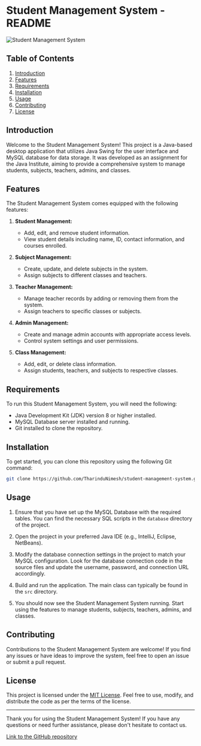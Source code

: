 # Student Management System - README

![Student Management System](insert_image_here)

## Table of Contents

1. [Introduction](#introduction)
2. [Features](#features)
3. [Requirements](#requirements)
4. [Installation](#installation)
5. [Usage](#usage)
6. [Contributing](#contributing)
7. [License](#license)

## Introduction

Welcome to the Student Management System! This project is a Java-based desktop application that utilizes Java Swing for the user interface and MySQL database for data storage. It was developed as an assignment for the Java Institute, aiming to provide a comprehensive system to manage students, subjects, teachers, admins, and classes.

## Features

The Student Management System comes equipped with the following features:

1. **Student Management:**
   - Add, edit, and remove student information.
   - View student details including name, ID, contact information, and courses enrolled.

2. **Subject Management:**
   - Create, update, and delete subjects in the system.
   - Assign subjects to different classes and teachers.

3. **Teacher Management:**
   - Manage teacher records by adding or removing them from the system.
   - Assign teachers to specific classes or subjects.

4. **Admin Management:**
   - Create and manage admin accounts with appropriate access levels.
   - Control system settings and user permissions.

5. **Class Management:**
   - Add, edit, or delete class information.
   - Assign students, teachers, and subjects to respective classes.

## Requirements

To run this Student Management System, you will need the following:

- Java Development Kit (JDK) version 8 or higher installed.
- MySQL Database server installed and running.
- Git installed to clone the repository.

## Installation

To get started, you can clone this repository using the following Git command:

```bash
git clone https://github.com/TharinduNimesh/student-management-system.git
```

## Usage

1. Ensure that you have set up the MySQL Database with the required tables. You can find the necessary SQL scripts in the `database` directory of the project.

2. Open the project in your preferred Java IDE (e.g., IntelliJ, Eclipse, NetBeans).

3. Modify the database connection settings in the project to match your MySQL configuration. Look for the database connection code in the source files and update the username, password, and connection URL accordingly.

4. Build and run the application. The main class can typically be found in the `src` directory.

5. You should now see the Student Management System running. Start using the features to manage students, subjects, teachers, admins, and classes.

## Contributing

Contributions to the Student Management System are welcome! If you find any issues or have ideas to improve the system, feel free to open an issue or submit a pull request.

## License

This project is licensed under the [MIT License](LICENSE). Feel free to use, modify, and distribute the code as per the terms of the license.

---

Thank you for using the Student Management System! If you have any questions or need further assistance, please don't hesitate to contact us.

[Link to the GitHub repository](https://github.com/TharinduNimesh/student-management-system.git)
